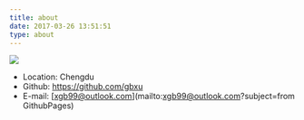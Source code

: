 ```yaml
---
title: about
date: 2017-03-26 13:51:51
type: about
---
```

 

![](/images/logo.ico)

* Location: Chengdu
* Github: https://github.com/gbxu
* E-mail: [xgb99@outlook.com](mailto:xgb99@outlook.com?subject=from GithubPages)

